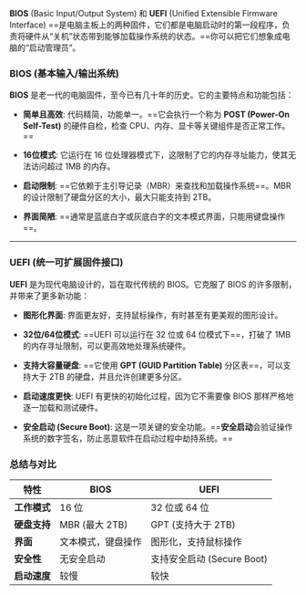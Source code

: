 **BIOS** (Basic Input/Output System) 和 **UEFI** (Unified Extensible Firmware Interface) ==是电脑主板上的两种固件，它们都是电脑启动时的第一段程序，负责将硬件从“关机”状态带到能够加载操作系统的状态。==你可以把它们想象成电脑的“启动管理员”。

### BIOS (基本输入/输出系统)

**BIOS** 是老一代的电脑固件，至今已有几十年的历史。它的主要特点和功能包括：

- **简单且高效**: 代码精简，功能单一。==它会执行一个称为 **POST (Power-On Self-Test)** 的硬件自检，检查 CPU、内存、显卡等关键组件是否正常工作。==
    
- **16位模式**: 它运行在 16 位处理器模式下，这限制了它的内存寻址能力，使其无法访问超过 1MB 的内存。
    
- **启动限制**: ==它依赖于主引导记录（MBR）来查找和加载操作系统==。MBR 的设计限制了硬盘分区的大小，最大只能支持到 2TB。
    
- **界面简陋**: ==通常是蓝底白字或灰底白字的文本模式界面，只能用键盘操作==。
    

---

### UEFI (统一可扩展固件接口)

**UEFI** 是为现代电脑设计的，旨在取代传统的 BIOS。它克服了 BIOS 的许多限制，并带来了更多新功能：

- **图形化界面**: 界面更友好，支持鼠标操作，有时甚至有更美观的图形设计。
    
- **32位/64位模式**: ==UEFI 可以运行在 32 位或 64 位模式下==，打破了 1MB 的内存寻址限制，可以更高效地处理系统硬件。
    
- **支持大容量硬盘**: ==它使用 **GPT (GUID Partition Table)** 分区表==，可以支持大于 2TB 的硬盘，并且允许创建更多分区。
    
- **启动速度更快**: UEFI 有更快的初始化过程，因为它不需要像 BIOS 那样严格地逐一加载和测试硬件。
    
- **安全启动 (Secure Boot)**: 这是一项关键的安全功能。==**安全启动**会验证操作系统的数字签名，防止恶意软件在启动过程中劫持系统。==
    

### 总结与对比

|特性|BIOS|UEFI|
|---|---|---|
|**工作模式**|16 位|32 位或 64 位|
|**硬盘支持**|MBR (最大 2TB)|GPT (支持大于 2TB)|
|**界面**|文本模式，键盘操作|图形化，支持鼠标操作|
|**安全性**|无安全启动|支持安全启动 (Secure Boot)|
|**启动速度**|较慢|较快|